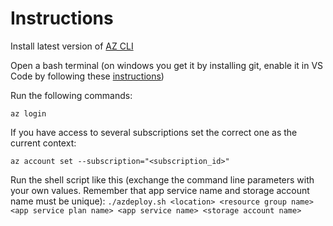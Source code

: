 # Instructions

Install latest version of [AZ CLI](https://docs.microsoft.com/en-us/cli/azure/install-azure-cli)

Open a bash terminal (on windows you get it by installing git, enable it in VS Code by following these [instructions](https://stackoverflow.com/questions/42606837/how-do-i-use-bash-on-windows-from-the-visual-studio-code-integrated-terminal))

Run the following commands:

``az login``

If you have access to several subscriptions set the correct one as the current context:

``az account set --subscription="<subscription_id>"``

Run the shell script like this (exchange the command line parameters with your own values. Remember that app service name and storage account name must be unique): 
``./azdeploy.sh <location> <resource group name> <app service plan name> <app service name> <storage account name>``
